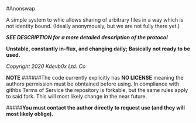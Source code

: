 #Anonswap

A simple system to whic allows sharing of arbitrary files in a way which is not
identity bound. (Ideally anonymously, but we are not fully there yet.)

*<b>SEE DESCRIPTION for a more detailed description of the protocol</b>*

__Unstable, constantly in-flux, and changing daily; Basically not ready to be
used.__

_Copyright 2020 Kdevb0x Ltd. Co_

**NOTE**
######The code currently explicitly has **NO LICENSE** meaning the authors permission
must be obntained before using. In compliance with githbs Terms of Service the
repository is forkable, but the same rules apply to said fork.
This will most likely change in the near future.

#####__You must contact the author directly to request use (and they will most
likely oblige).__

